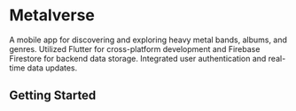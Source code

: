 # Metalverse

A mobile app for discovering and exploring heavy metal bands, albums, and genres. Utilized Flutter for cross-platform development and Firebase Firestore for backend data storage. Integrated user authentication and real-time data updates.
## Getting Started

